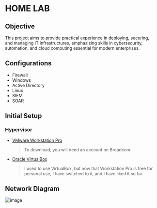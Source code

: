 # HOME LAB

## Objective

This project aims to provide practical experience in deploying, securing, and managing IT infrastructures, emphasizing skills in cybersecurity, automation, and cloud computing essential for modern enterprises.

## Configurations

- Firewall
- Windows
- Active Directory
- Linux
- SIEM
- SOAR

## Initial Setup

### Hypervisor
- [VMware Workstation Pro](https://blogs.vmware.com/workstation/2024/05/vmware-workstation-pro-now-available-free-for-personal-use.html44)
  
  > To download, you will need an account on Broadcom.
  
- [Oracle VirtualBox](https://www.virtualbox.org/wiki/Downloads)
  
  > I used to use VirtualBox, but now that Workstation Pro is free for personal use, I have switched to it, and I have liked it so far.



## Network Diagram

![image](https://github.com/mmhgwyjs/homelab/assets/159692853/4b039964-78d3-4497-ac90-3d7e21af846a)

